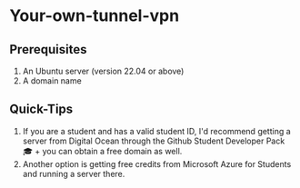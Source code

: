 # Your-own-tunnel-vpn

## Prerequisites 
  1) An Ubuntu server (version 22.04 or above)
  2) A domain name

## Quick-Tips
  1) If you are a student and has a valid student ID, I'd recommend getting a server from Digital Ocean through the Github Student Developer Pack 🎓 + you can obtain a free domain as well.
  2) Another option is getting free credits from Microsoft Azure for Students and running a server there.
